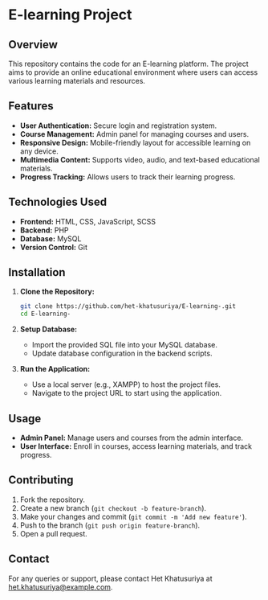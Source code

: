 # E-learning Project

## Overview
This repository contains the code for an E-learning platform. The project aims to provide an online educational environment where users can access various learning materials and resources.

## Features
- **User Authentication:** Secure login and registration system.
- **Course Management:** Admin panel for managing courses and users.
- **Responsive Design:** Mobile-friendly layout for accessible learning on any device.
- **Multimedia Content:** Supports video, audio, and text-based educational materials.
- **Progress Tracking:** Allows users to track their learning progress.

## Technologies Used
- **Frontend:** HTML, CSS, JavaScript, SCSS
- **Backend:** PHP
- **Database:** MySQL
- **Version Control:** Git

## Installation

1. **Clone the Repository:**
   ```sh
   git clone https://github.com/het-khatusuriya/E-learning-.git
   cd E-learning-
   ```

2. **Setup Database:**
   - Import the provided SQL file into your MySQL database.
   - Update database configuration in the backend scripts.

3. **Run the Application:**
   - Use a local server (e.g., XAMPP) to host the project files.
   - Navigate to the project URL to start using the application.

## Usage
- **Admin Panel:** Manage users and courses from the admin interface.
- **User Interface:** Enroll in courses, access learning materials, and track progress.

## Contributing
1. Fork the repository.
2. Create a new branch (`git checkout -b feature-branch`).
3. Make your changes and commit (`git commit -m 'Add new feature'`).
4. Push to the branch (`git push origin feature-branch`).
5. Open a pull request.

## Contact
For any queries or support, please contact Het Khatusuriya at het.khatusuriya@example.com.
